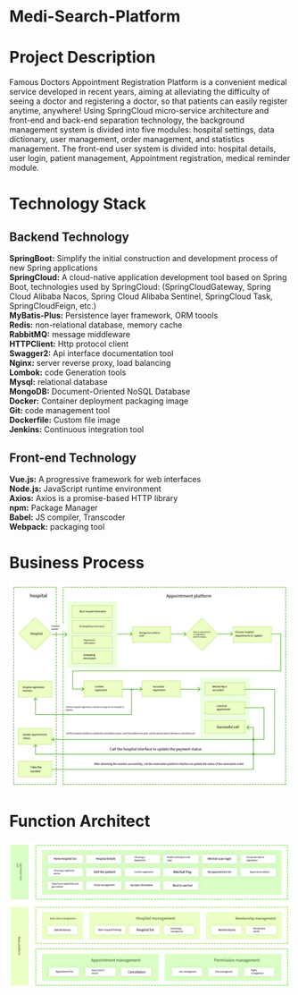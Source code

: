 # Medi-Search-Platform

# Project Description
Famous Doctors Appointment Registration Platform is a convenient medical service developed in recent years, aiming at alleviating the difficulty of seeing a doctor and registering a doctor, so that patients can easily register anytime, anywhere! Using SpringCloud micro-service architecture and front-end and back-end separation technology, the background management system is divided into five modules: hospital settings, data dictionary, user management, order management, and statistics management. The front-end user system is divided into: hospital details, user login, patient management, Appointment registration, medical reminder module.

# Technology Stack
## Backend Technology
 **SpringBoot:** Simplify the initial construction and development process of new Spring applications<br/>
 **SpringCloud:** A cloud-native application development tool based on Spring Boot, technologies used by SpringCloud: (SpringCloudGateway, Spring Cloud Alibaba Nacos, Spring Cloud Alibaba Sentinel, SpringCloud Task, SpringCloudFeign, etc.)<br/>
 **MyBatis-Plus:** Persistence layer framework, ORM toools<br/>
 **Redis:** non-relational database, memory cache<br/>
 **RabbitMQ:** message middleware<br/>
 **HTTPClient:** Http protocol client<br/>
 **Swagger2:** Api interface documentation tool<br/>
 **Nginx:** server reverse proxy, load balancing<br/>
 **Lombok:** code Generation tools<br/>
 **Mysql:** relational database<br/>
 **MongoDB:** Document-Oriented NoSQL Database<br/>
 **Docker:** Container deployment packaging image<br/>
 **Git:** code management tool<br/>
 **Dockerfile:** Custom file image<br/>
 **Jenkins:** Continuous integration tool<br/>
## Front-end Technology
 **Vue.js:** A progressive framework for web interfaces<br/>
 **Node.js:** JavaScript runtime environment<br/>
 **Axios:** Axios is a promise-based HTTP library<br/>
 **npm:** Package Manager<br/>
 **Babel:** JS compiler, Transcoder<br/>
 **Webpack:** packaging tool<br/>

# Business Process
![image](https://github.com/StellaWangEngineer/Medi-Search-Platform/blob/03ffe59b2478580d86aa03cbfa2b4dd1e5661d3b/image/Business%20Process.png)

# Function Architect 
![image](https://github.com/StellaWangEngineer/Medi-Search-Platform/blob/506c07f6f96708b34ecbefa40d6bee768b20587e/image/Function%20Architect.png)
